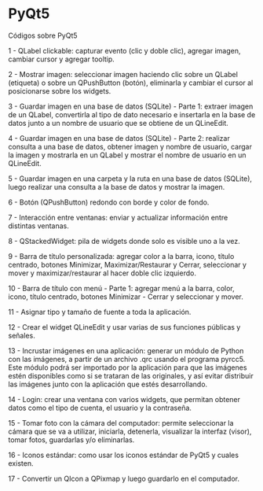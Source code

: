 # PyQt5
Códigos sobre PyQt5

1 - QLabel clickable: capturar evento (clic y doble clic), agregar imagen, cambiar cursor y agregar tooltip.

2 - Mostrar imagen: seleccionar imagen haciendo clic sobre un QLabel (etiqueta) o sobre un QPushButton (botón), eliminarla y cambiar el cursor al posicionarse sobre los widgets. 

3 - Guardar imagen en una base de datos (SQLite) - Parte 1: extraer imagen de un QLabel, convertirla al tipo de dato necesario e insertarla en la base de datos junto a un nombre de usuario que se obtiene de un QLineEdit.

4 - Guardar imagen en una base de datos (SQLite) - Parte 2: realizar consulta a una base de datos, obtener imagen y nombre de usuario, cargar la imagen y mostrarla en un QLabel y mostrar el nombre de usuario en un QLineEdit.

5 - Guardar imagen en una carpeta y la ruta en una base de datos (SQLite), luego realizar una consulta a la base de datos y mostrar la imagen.

6 - Botón (QPushButton) redondo con borde y color de fondo.

7 - Interacción entre ventanas: enviar y actualizar información entre distintas ventanas.

8 - QStackedWidget: pila de widgets donde solo es visible uno a la vez.

9 - Barra de título personalizada: agregar color a la barra, icono, título centrado, botones Minimizar, Maximizar/Restaurar y Cerrar, seleccionar y mover y maximizar/restaurar al hacer doble clic izquierdo.

10 - Barra de título con menú - Parte 1: agregar menú a la barra, color, icono, título centrado, botones Minimizar - Cerrar y seleccionar y mover. 

11 - Asignar tipo y tamaño de fuente a toda la aplicación.

12 - Crear el widget QLineEdit y usar varias de sus funciones públicas y señales.

13 - Incrustar imágenes en una aplicación: generar un módulo de Python con las imágenes, a partir de un archivo .qrc usando el programa pyrcc5. Este módulo podrá ser importado por la aplicación para que las imágenes estén disponibles como si se trataran de las originales, y así evitar distribuir las imágenes junto con la aplicación que estés desarrollando.

14 - Login: crear una ventana con varios widgets, que permitan obtener datos como el tipo de cuenta, el usuario y la contraseña.

15 - Tomar foto con la cámara del computador: permite seleccionar la cámara que se va a utilizar, iniciarla, detenerla, visualizar la interfaz (visor), tomar fotos, guardarlas y/o eliminarlas.

16 - Iconos estándar: como usar los iconos estándar de PyQt5 y cuales existen.

17 - Convertir un QIcon a QPixmap y luego guardarlo en el computador.

